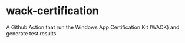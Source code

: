 # wack-certification
A Github Action that run the Windows App Certification Kit (WACK) and generate test results
